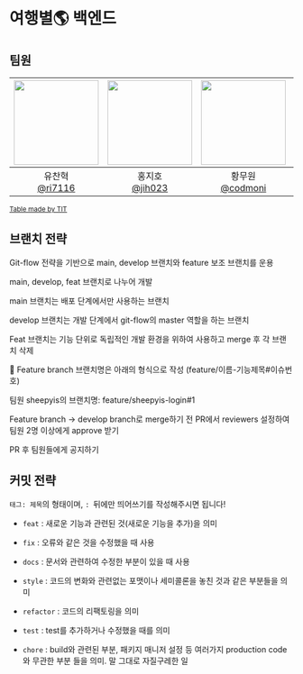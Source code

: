 # 여행별🌎 백엔드


## 팀원
|<img src="https://avatars.githubusercontent.com/u/121166835?v=4" width="150" height="150"/>|<img src="https://avatars.githubusercontent.com/u/144138489?v=4" width="150" height="150"/>|<img src="https://avatars.githubusercontent.com/u/160315926?v=4" width="150" height="150"/>|<img src="https://avatars.githubusercontent.com/u/81412484?v=4" width="150" height="150"/>|
|:-:|:-:|:-:|:-:|
|유찬혁<br/>[@ri7116](https://github.com/ri7116)|홍지호<br/>[@jih023](https://github.com/jih023)|황무원<br/>[@codmoni](https://github.com/codmoni)|이상원<br/>[@sangwon02](https://github.com/sangwon02)|

<sub>[Table made by TIT](https://team-info-table.seondal.kr/)</sub>


## 브랜치 전략
Git-flow 전략을 기반으로 main, develop 브랜치와 feature 보조 브랜치를 운용 

main, develop, feat 브랜치로 나누어 개발

main 브랜치는 배포 단계에서만 사용하는 브랜치

develop 브랜치는 개발 단계에서 git-flow의 master 역할을 하는 브랜치

Feat 브랜치는 기능 단위로 독립적인 개발 환경을 위하여 사용하고 merge 후 각 브랜치 삭제


📝 Feature branch
브랜치명은 아래의 형식으로 작성 (feature/이름-기능제목#이슈번호)

팀원 sheepyis의 브랜치명: feature/sheepyis-login#1

Feature branch -> develop branch로 merge하기 전 PR에서 reviewers 설정하여 팀원 2명 이상에게 approve 받기

PR 후 팀원들에게 공지하기


## 커밋 전략
`태그: 제목`의 형태이며, `: `뒤에만 띄어쓰기를 작성해주시면 됩니다!

 - `feat` : 새로운 기능과 관련된 것(새로운 기능을 추가)을 의미

 - `fix` : 오류와 같은 것을 수정했을 때 사용

 - `docs` : 문서와 관련하여 수정한 부분이 있을 때 사용

 - `style` : 코드의 변화와 관련없는 포맷이나 세미콜론을 놓친 것과 같은 부분들을 의미

 - `refactor` : 코드의 리팩토링을 의미

 - `test` : test를 추가하거나 수정했을 때를 의미

 - `chore` : build와 관련된 부분, 패키지 매니저 설정 등 여러가지 production code와 무관한 부분 들을 의미. 말 그대로 자질구레한 일

